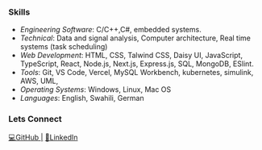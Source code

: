 ### Skills
- *Engineering Software*: C/C++,C#, embedded systems.
- *Technical*: Data and signal analysis, Computer architecture, Real time systems (task scheduling)
- *Web Development*: HTML, CSS, Talwind CSS, Daisy UI, JavaScript, TypeScript, React, Node.js, Next.js, Express.js, SQL, MongoDB, ESlint.
- *Tools*: Git, VS Code, Vercel, MySQL Workbench, kubernetes, simulink, AWS, UML, 
- *Operating Systems*: Windows, Linux, Mac OS
- *Languages*: English, Swahili, German

### Lets Connect

[💻GitHub |](https://github.com/bnira)
[🤝LinkedIn](https://www.linkedin.com/in/boniface-thuranira)



